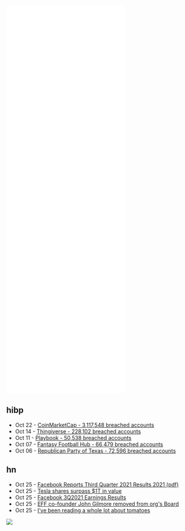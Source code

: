 ![Metrics](https://raw.githubusercontent.com/phixion/phixion/master/metrics.svg)

## hibp

<!--
for https://github.com/phixion/phixion/blob/main/.github/workflows/feeds.yml
-->
<!--START_SECTION:haveibeenpwnd-->
- Oct 22 - [CoinMarketCap - 3,117,548 breached accounts](https://haveibeenpwned.com/PwnedWebsites#CoinMarketCap)
- Oct 14 - [Thingiverse - 228,102 breached accounts](https://haveibeenpwned.com/PwnedWebsites#Thingiverse)
- Oct 11 - [Playbook - 50,538 breached accounts](https://haveibeenpwned.com/PwnedWebsites#Playbook)
- Oct 07 - [Fantasy Football Hub - 66,479 breached accounts](https://haveibeenpwned.com/PwnedWebsites#FantasyFootballHub)
- Oct 06 - [Republican Party of Texas - 72,596 breached accounts](https://haveibeenpwned.com/PwnedWebsites#RepublicanPartyOfTexas)
<!--END_SECTION:haveibeenpwnd-->

## hn

<!--
for https://github.com/phixion/phixion/blob/main/.github/workflows/feeds.yml
-->
<!--START_SECTION:hn-->
- Oct 25 - [Facebook Reports Third Quarter 2021 Results 2021 (pdf)](https://s21.q4cdn.com/399680738/files/doc_news/Facebook-Reports-Third-Quarter-2021-Results-2021.pdf)
- Oct 25 - [Tesla shares surpass $1T in value](https://www.nytimes.com/2021/10/25/business/tesla-trillion-stock-price.html)
- Oct 25 - [Facebook 3Q2021 Earnings Results](https://investor.fb.com/investor-news/press-release-details/2021/Facebook-Reports-Third-Quarter-2021-Results/)
- Oct 25 - [EFF co-founder John Gilmore removed from org's Board](https://www.theregister.com/2021/10/25/john_gilmore_removed_from_eff_board/)
- Oct 25 - [I’ve been reading a whole lot about tomatoes](https://buttondown.email/hardwarethings/archive/hardware-things-im-betting-that-you-need-a-break/)
<!--END_SECTION:hn-->

<!--
for https://yhype.me
-->
![](https://hit.yhype.me/github/profile?user_id=13013670)
